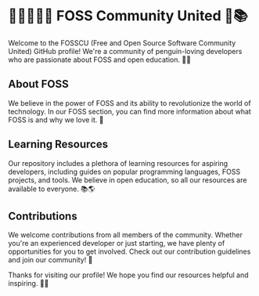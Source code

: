 # 🐧👨‍💻👩‍💻 FOSS Community United 🚀📚

Welcome to the FOSSCU (Free and Open Source Software Community United) GitHub profile! We're a community of penguin-loving developers who are passionate about FOSS and open education. 🐧🌟

## About FOSS

We believe in the power of FOSS and its ability to revolutionize the world of technology. In our FOSS section, you can find more information about what FOSS is and why we love it. 🤩

## Learning Resources

Our repository includes a plethora of learning resources for aspiring developers, including guides on popular programming languages, FOSS projects, and tools. We believe in open education, so all our resources are available to everyone. 📚🌎

## Contributions

We welcome contributions from all members of the community. Whether you're an experienced developer or just starting, we have plenty of opportunities for you to get involved. Check out our contribution guidelines and join our community! 🤝

Thanks for visiting our profile! We hope you find our resources helpful and inspiring. 🚀🌟
